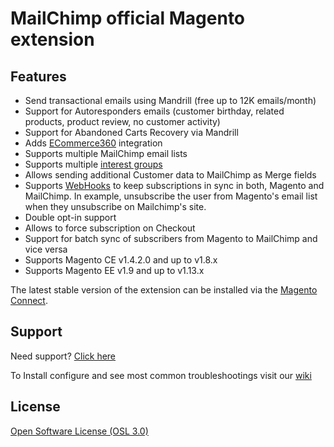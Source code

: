 MailChimp official Magento extension
====================================

## Features

* Send transactional emails using Mandrill (free up to 12K emails/month)
* Support for Autoresponders emails (customer birthday, related products, product review, no customer activity)
* Support for Abandoned Carts Recovery via Mandrill
* Adds [ECommerce360](http://blog.mailchimp.com/tag/ecommerce-360/) integration
* Supports multiple MailChimp email lists
* Supports multiple [interest groups](http://blog.mailchimp.com/tag/interest-groups/)
* Allows sending additional Customer data to MailChimp as Merge fields
* Supports [WebHooks](http://www.mailchimp.com/api/webhooks/) to keep subscriptions in sync in both, Magento and MailChimp. In example, unsubscribe the user from Magento's email list when they unsubscribe on Mailchimp's site.
* Double opt-in support
* Allows to force subscription on Checkout
* Support for batch sync of subscribers from Magento to MailChimp and vice versa
* Supports Magento CE v1.4.2.0 and up to v1.8.x
* Supports Magento EE v1.9 and up to v1.13.x

The latest stable version of the extension can be installed via the [Magento Connect](http://www.magentocommerce.com/magento-connect/ebizmarts-magemonkey-official-mailchimp-and-mandrill-integration.html).


## Support

Need support? [Click here](http://ebizmarts.com/forums/view/1)

To Install configure and see most common troubleshootings visit our [wiki](http://wiki.ebizmarts.com/)

## License

[Open Software License (OSL 3.0)](http://opensource.org/licenses/osl-3.0.php)

